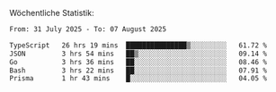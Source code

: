 
Wöchentliche Statistik:
<!--START_SECTION:waka-->

```txt
From: 31 July 2025 - To: 07 August 2025

TypeScript   26 hrs 19 mins  ███████████████▒░░░░░░░░░   61.72 %
JSON         3 hrs 54 mins   ██▒░░░░░░░░░░░░░░░░░░░░░░   09.14 %
Go           3 hrs 36 mins   ██░░░░░░░░░░░░░░░░░░░░░░░   08.46 %
Bash         3 hrs 22 mins   ██░░░░░░░░░░░░░░░░░░░░░░░   07.91 %
Prisma       1 hr 43 mins    █░░░░░░░░░░░░░░░░░░░░░░░░   04.05 %
```

<!--END_SECTION:waka-->
